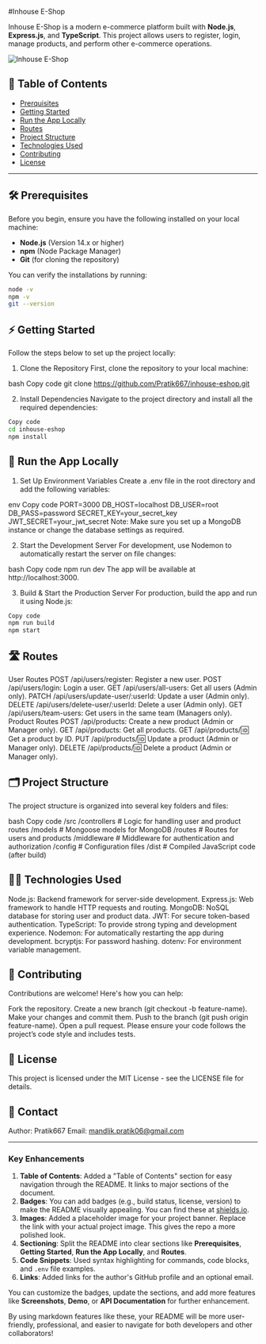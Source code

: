 #Inhouse E-Shop

Inhouse E-Shop is a modern e-commerce platform built with **Node.js**, **Express.js**, and **TypeScript**. This project allows users to register, login, manage products, and perform other e-commerce operations.

![Inhouse E-Shop](https://via.placeholder.com/800x200.png?text=Inhouse+E-Shop)

## 🚀 Table of Contents

- [Prerquisites](#prerequisites)
- [Getting Started](#getting-started)
- [Run the App Locally](#run-the-app-locally)
- [Routes](#routes)
- [Project Structure](#project-structure)
- [Technologies Used](#technologies-used)
- [Contributing](#contributing)
- [License](#license)

---

## 🛠️ Prerequisites

Before you begin, ensure you have the following installed on your local machine:

- **Node.js** (Version 14.x or higher)  
- **npm** (Node Package Manager)
- **Git** (for cloning the repository)

You can verify the installations by running:

```bash
node -v
npm -v
git --version
```

## ⚡ Getting Started
Follow the steps below to set up the project locally:

1. Clone the Repository
First, clone the repository to your local machine:

bash
Copy code
git clone https://github.com/Pratik667/inhouse-eshop.git

2. Install Dependencies
Navigate to the project directory and install all the required dependencies:

```bash
Copy code
cd inhouse-eshop
npm install
```

## 🚀 Run the App Locally
1. Set Up Environment Variables
Create a .env file in the root directory and add the following variables:

env
Copy code
PORT=3000
DB_HOST=localhost
DB_USER=root
DB_PASS=password
SECRET_KEY=your_secret_key
JWT_SECRET=your_jwt_secret
Note: Make sure you set up a MongoDB instance or change the database settings as required.

2. Start the Development Server
For development, use Nodemon to automatically restart the server on file changes:

bash
Copy code
npm run dev
The app will be available at http://localhost:3000.

3. Build & Start the Production Server
For production, build the app and run it using Node.js:

```bash
Copy code
npm run build
npm start
```

## 🛣️ Routes
User Routes
POST /api/users/register: Register a new user.
POST /api/users/login: Login a user.
GET /api/users/all-users: Get all users (Admin only).
PATCH /api/users/update-user/:userId: Update a user (Admin only).
DELETE /api/users/delete-user/:userId: Delete a user (Admin only).
GET /api/users/team-users: Get users in the same team (Managers only).
Product Routes
POST /api/products: Create a new product (Admin or Manager only).
GET /api/products: Get all products.
GET /api/products/:id: Get a product by ID.
PUT /api/products/:id: Update a product (Admin or Manager only).
DELETE /api/products/:id: Delete a product (Admin or Manager only).

## 🗂️ Project Structure
The project structure is organized into several key folders and files:

bash
Copy code
/src
  /controllers  # Logic for handling user and product routes
  /models       # Mongoose models for MongoDB
  /routes       # Routes for users and products
  /middleware   # Middleware for authentication and authorization
  /config       # Configuration files
/dist           # Compiled JavaScript code (after build)

## 🧑‍💻 Technologies Used
Node.js: Backend framework for server-side development.
Express.js: Web framework to handle HTTP requests and routing.
MongoDB: NoSQL database for storing user and product data.
JWT: For secure token-based authentication.
TypeScript: To provide strong typing and development experience.
Nodemon: For automatically restarting the app during development.
bcryptjs: For password hashing.
dotenv: For environment variable management.

## 🤝 Contributing
Contributions are welcome! Here's how you can help:

Fork the repository.
Create a new branch (git checkout -b feature-name).
Make your changes and commit them.
Push to the branch (git push origin feature-name).
Open a pull request.
Please ensure your code follows the project’s code style and includes tests.

## 📄 License
This project is licensed under the MIT License - see the LICENSE file for details.

## 🔗 Contact
Author: Pratik667
Email: mandlik.pratik06@gmail.com


---

### **Key Enhancements**

1. **Table of Contents**: Added a "Table of Contents" section for easy navigation through the README. It links to major sections of the document.
2. **Badges**: You can add badges (e.g., build status, license, version) to make the README visually appealing. You can find these at [shields.io](https://shields.io/).
3. **Images**: Added a placeholder image for your project banner. Replace the link with your actual project image. This gives the repo a more polished look.
4. **Sectioning**: Split the README into clear sections like **Prerequisites**, **Getting Started**, **Run the App Locally**, and **Routes**.
5. **Code Snippets**: Used syntax highlighting for commands, code blocks, and `.env` file examples.
6. **Links**: Added links for the author's GitHub profile and an optional email.

You can customize the badges, update the sections, and add more features like **Screenshots**, **Demo**, or **API Documentation** for further enhancement.

By using markdown features like these, your README will be more user-friendly, professional, and easier to navigate for both developers and other collaborators!


